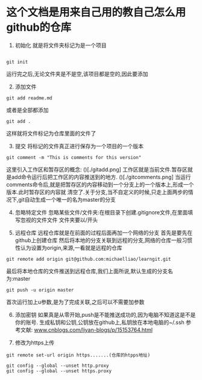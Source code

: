# 这个文档是用来自己用的教自己怎么用github的仓库

1. 初始化
就是将文件夹标记为是一个项目

```shell

git init

```
运行完之后,无论文件夹是不是空,该项目都是空的,因此要添加


2. 添加文件
```shell
git add readme.md

```
或者是全部都添加
```shell
git add .

```
这样就将文件标记为仓库里面的文件了

3. 提交
将标记的文件真正进行保存为一个项目的一个版本
```shell
git comment -m "This is comments for this version"
```

这里引入工作区和暂存区的概念:
()[./gitadd.png]
工作区就是当前文件.暂存区就是add命令运行后把工作区的内容推送到的地方.
()[./gitcomments.png]
当运行comments命令后,就是把暂存区的内容移动到一个分支上的一个版本上,形成一个版本.此时暂存区的内容就
清空了.关于分支,当不自定义的时候,只走上面两步的情况下,git自动生成一个唯一的名为master的分支

4. 忽略特定文件
忽略某些文件/文件夹:在根目录下创建.gitignore文件,在里面填写忽视的文件文件
文件夹要以/开头

5. 远程仓库
远程仓库就是在前面的过程后面再加一个网络的分支
首先是要先在github上创建仓库
然后将本地的分支关联到远程的分支,网络的仓库一般习惯性认为设置为origin,来源,一看就是远程的仓库
```shell
git remote add origin git@github.com:michaelliao/learngit.git

```
最后将本地仓库的文件推送到远程仓库,我们上面所说,默认生成的分支名为:master

```shell
git push -u origin master

```
首次运行加上u参数,是为了完成关联,之后可以不需要加参数

6. 添加密钥
如果真是从零开始,push是不能推送成功的,因为电脑不知道这是不是你的账号.
生成私钥和公钥,公钥放在github上,私钥放在本地电脑的~/.ssh
参考文献:
www.cnblogs.com/liyan-blogs/p/15153764.html


7. 修改为https上传
```shell
git remote set-url origin https.......(仓库的htpps地址)

git config --global --unset http.proxy
git config --global --unset https.proxy

```


